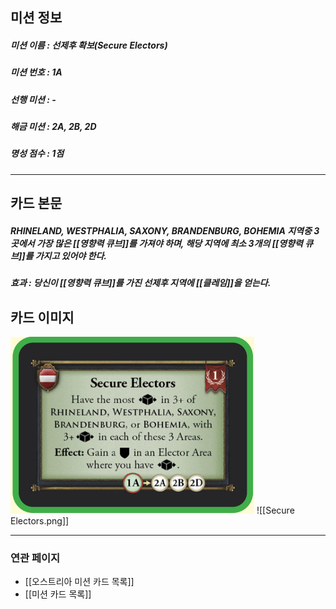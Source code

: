 ## 미션 정보
##### 미션 이름 : 선제후 확보(Secure Electors)
##### 미션 번호 : 1A
##### 선행 미션 : -
##### 해금 미션 : 2A, 2B, 2D
##### 명성 점수 : 1점
---
## 카드 본문
##### RHINELAND, WESTPHALIA, SAXONY, BRANDENBURG, BOHEMIA 지역중 3곳에서 가장 많은 [[영향력 큐브]]를 가져야 하며, 해당 지역에 최소 3개의 [[영향력 큐브]]를 가지고 있어야 한다.

##### 효과 : 당신이 [[영향력 큐브]]를 가진 선제후 지역에 [[클레임]]을 얻는다.

## 카드 이미지
<img src="\Assets\Secure Electors.png"/>
![[Secure Electors.png]]

--- 

### 연관 페이지
- [[오스트리아 미션 카드 목록]]
- [[미션 카드 목록]]

